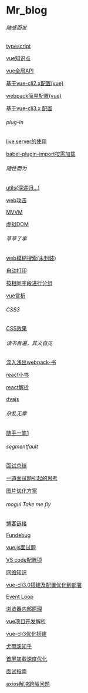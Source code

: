 # Mr_blog
<h6>随感而发</h6>
<p><a href='https://github.com/Mr-jili/Mr-jili.github.io/issues/1' target="_blank">typescript</a></p>
<p><a href='https://github.com/Mr-jili/Mr-jili.github.io/issues/2'>vue知识点</a></p>
<p><a href='https://github.com/Mr-jili/Mr-jili.github.io/issues/4'>vue全局API</a></p>
<p><a href='https://github.com/Mr-jili/Mr-jili.github.io/issues/11'>基于vue-cli2.x配置(vue)</a></p>
<p><a href='https://github.com/Mr-jili/Mr-jili.github.io/issues/16'>webpack简易配置(vue)</a></p>
<p><a href='https://juejin.im/post/5c63afd56fb9a049b41cf5f4'>基于vue-cli3.x 配置</a></p>
<h6>plug-in</h6>
<p><a href='https://github.com/Mr-jili/Mr-jili.github.io/issues/3'>live server的使用</a></p>
<p><a href='https://github.com/Mr-jili/Mr-jili.github.io/issues/5'>babel-plugin-import按需加载</a></p>
<h6>随性而为</h6>
<p><a href='https://github.com/Mr-jili/Mr-jili.github.io/issues/21' target="_blank">utils(深递归...)</a></p>
<p><a href='https://github.com/Mr-jili/Mr-jili.github.io/issues/6'>web攻击</a></p>
<p><a href='https://github.com/Mr-jili/Mr-jili.github.io/issues/7'>MVVM</a></p>
<p><a href='https://github.com/Mr-jili/Mr-jili.github.io/issues/8'>虚拟DOM</a></p>
<h6>草草了事</h6>
<p><a href='https://github.com/Mr-jili/Mr-jili.github.io/issues/12'>web模糊搜索(未封装)</a></p>
<p><a href='https://github.com/Mr-jili/Mr-jili.github.io/issues/15'>自动打印</a></p>
<p><a href='https://github.com/Mr-jili/Mr-jili.github.io/issues/14'>按相同字段进行分组</a></p>
<p><a href='https://github.com/Mr-jili/Mr-jili.github.io/issues/22'>vue赏析</a></p>
<h6>CSS3</h6>
<p><a href='https://github.com/Mr-jili/Mr-jili.github.io/issues/17'>CSS效果</a></p>
<h6>读书百遍，其义自见</h6>
<p><a href='http://webpack.wuhaolin.cn/'>深入浅出webpack-书</a></p>
<p><a href='http://huziketang.mangojuice.top/books/react/lesson1'>react小书</a></p>
<p><a href='https://www.w3cplus.com/react/stateful-vs-stateless-components.html'>react解析</a></p>
<p><a href='https://dvajs.com/api/'>dvajs</a></p>
<h6>杂乱无章</h6>
<p><a href='https://github.com/Mr-jili/Mr-jili.github.io/issues/9'>随手一笔1</a></p>
<h6>segmentfault</h6>
<p><a href='https://github.com/Mr-jili/Mr-jili.github.io/issues/18' target="_blank">面试总结</a></p>
<p><a href='https://github.com/Mr-jili/Mr-jili.github.io/issues/19' target="_blank">一道面试题引起的思考</a></p>
<p><a href='https://github.com/Mr-jili/Mr-jili.github.io/issues/20' target="_blank">图片优化方案</a></p>
<h6>mogul Take me fly</h6>
<p><a href='http://biaochenxuying.cn/main.html'>博客链接</a></p>
<p><a href='https://kiwenlau.com/'>Fundebug</a></p>
<p><a href='https://zhuanlan.zhihu.com/p/53703176'>vue.js面试题</a></p>
<p><a href='https://zhuanlan.zhihu.com/p/51764279'>VS code配置项</a></p>
<p><a href='https://segmentfault.com/a/1190000018038491'>网络知识</a></p>
<p><a href='https://juejin.im/post/5c4a6fcd518825469414e062'>vue-cli3.0搭建及配置优化到部署</a></p>
<p><a href='https://juejin.im/post/5c36b3b0f265da611f07e409'>Event Loop</a></p>
<p><a href='https://kb.cnblogs.com/page/129756/'>浏览器内部原理</a></p>
<p><a href='https://juejin.im/post/5c488a3cf265da615705cc2a'>vue项目开发解析</a></p>
<p><a href='https://juejin.im/post/5c3c544c6fb9a049d37f5903'>vue-cli3优化搭建</a></p>
<p><a href='https://www.zhihu.com/people/evanyou/activities'>尤雨溪知乎</a></p>
<p><a href='https://zhuanlan.zhihu.com/p/56121620'>首屏加载速度优化</a></p>
<p><a href='https://juejin.im/post/5c64d15d6fb9a049d37f9c20'>面试指南</a></p>
<p><a href='https://blog.csdn.net/llll_123456/article/details/79550124?tdsourcetag=s_pctim_aiomsg'>axios解决跨域问题</a></p>

